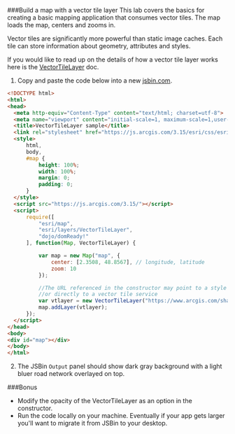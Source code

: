 ###Build a map with a vector tile layer
This lab covers the basics for creating a basic mapping application that consumes vector tiles. The map loads the map, centers and zooms in.

Vector tiles are significantly more powerful than static image caches. Each tile can store information about geometry, attributes and styles.

If you would like to read up on the details of how a vector tile layer works here is the [VectorTileLayer](https://developers.arcgis.com/javascript/jsapi/vectortilelayer-amd.html) doc.

1. Copy and paste the code below into a new [jsbin.com](http://jsbin.com).

  ```html 
<!DOCTYPE html>
<html>
<head>
    <meta http-equiv="Content-Type" content="text/html; charset=utf-8">
    <meta name="viewport" content="initial-scale=1, maximum-scale=1,user-scalable=no"/>
    <title>VectorTileLayer sample</title>
    <link rel="stylesheet" href="https://js.arcgis.com/3.15/esri/css/esri.css">
    <style>
        html,
        body,
        #map {
            height: 100%;
            width: 100%;
            margin: 0;
            padding: 0;
        }
    </style>
    <script src="https://js.arcgis.com/3.15/"></script>
    <script>
        require([
            "esri/map",
            "esri/layers/VectorTileLayer",
            "dojo/domReady!"
        ], function(Map, VectorTileLayer) {

            var map = new Map("map", {
                center: [2.3508, 48.8567], // longitude, latitude
                zoom: 10
            });

            //The URL referenced in the constructor may point to a style url JSON (as in this sample)
            //or directly to a vector tile service
            var vtlayer = new VectorTileLayer("https://www.arcgis.com/sharing/rest/content/items/f96366254a564adda1dc468b447ed956/resources/styles/root.json");
            map.addLayer(vtlayer);
        });
    </script>
</head>
<body>
<div id="map"></div>
</body>
</html>
 
   ```

2. The JSBin `Output` panel should show dark gray background with a light bluer road network overlayed on top.

###Bonus

* Modify the opacity of the VectorTileLayer as an option in the constructor.
* Run the code locally on your machine. Eventually if your app gets larger you'll want to migrate it from JSBin to your desktop.
